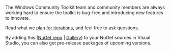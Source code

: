 The Windows Community Toolkit team and community members are always working hard to ensure the toolkit is bug-free and introducing new features to innovate.  

Read what we [plan for iterations](https://github.com/windows-toolkit/WindowsCommunityToolkit/milestones), and feel free to ask questions.

By adding this ([NuGet repo](https://dotnet.myget.org/F/uwpcommunitytoolkit/api/v3/index.json) | [Gallery](https://dotnet.myget.org/gallery/uwpcommunitytoolkit)) to your NuGet sources in Visual Studio, you can also get pre-release packages of upcoming versions.